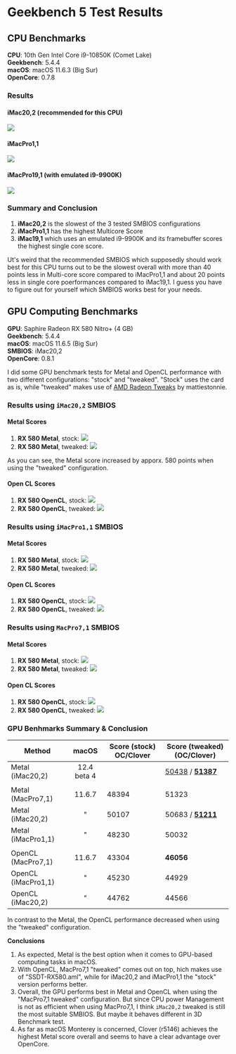 # Geekbench 5 Test Results
## CPU Benchmarks
**CPU**: 10th Gen Intel Core i9-10850K (Comet Lake)</br>
**Geekbench**: 5.4.4</br>
**macOS**: macOS 11.6.3 (Big Sur)</br>
**OpenCore**: 0.7.8

### Results
#### iMac20,2 (recommended for this CPU)
![](https://raw.githubusercontent.com/5T33Z0/Gigabyte-Z490-Vision-G-Hackintosh-OpenCore/main/Benchmarks/iMac20%2C2.png)

#### iMacPro1,1
![](https://raw.githubusercontent.com/5T33Z0/Gigabyte-Z490-Vision-G-Hackintosh-OpenCore/main/Benchmarks/iMacPro1%2C1.png)

#### iMacPro19,1 (with emulated i9-9900K)
![](https://raw.githubusercontent.com/5T33Z0/Gigabyte-Z490-Vision-G-Hackintosh-OpenCore/main/Benchmarks/iMac19%2C1_with_emuated_i9-9900K.png)

### Summary and Conclusion
1. **iMac20,2** is the slowest of the 3 tested SMBIOS configurations
2. **iMacPro1,1** has the highest Multicore Score
3. **iMac19,1** which uses an emulated i9-9900K and its framebuffer scores the highest single core score.

Ut's weird that the recommended SMBIOS which supposedly should work best for this CPU turns out to be the slowest overall with more than 40 points less in Multi-core score compared to iMacPro1,1 and about 20 points less in single core poerformances compared to iMac19,1. I guess you have to figure out for yourself which SMBIOS works best for your needs.

## GPU Computing Benchmarks
**GPU**: Saphire Radeon RX 580 Nitro+ (4 GB)</br>
**Geekbench**: 5.4.4</br>
**macOS**: macOS 11.6.5 (Big Sur)</br>
**SMBIOS**: iMac20,2</br>
**OpenCore**: 0.8.1

I did some GPU benchmark tests for Metal and OpenCL performance with two different configurations: "stock" and "tweaked". "Stock" uses the card as is, while "tweaked" makes use of [AMD Radeon Tweaks](https://www.tonymacx86.com/threads/amd-radeon-performance-enhanced-ssdt.296555/) by mattiestonnie.

### Results using `iMac20,2` SMBIOS
#### Metal Scores
1. **RX 580 Metal**, stock:
	![](https://raw.githubusercontent.com/5T33Z0/Gigabyte-Z490-Vision-G-Hackintosh-OpenCore/main/Benchmarks/RX580_Metal_notweaks.png)
2. **RX 580 Metal**, tweaked:
	![](https://raw.githubusercontent.com/5T33Z0/Gigabyte-Z490-Vision-G-Hackintosh-OpenCore/main/Benchmarks/RX580_Metal_Tweaks.png)

As you can see, the Metal score increased by apporx. 580 points when using the "tweaked" configuration.

#### Open CL Scores
1. **RX 580 OpenCL**, stock:
	![](https://raw.githubusercontent.com/5T33Z0/Gigabyte-Z490-Vision-G-Hackintosh-OpenCore/main/Benchmarks/RX580_OpenCL_notweaks.png)
2. **RX 580 OpenCL**, tweaked:
	![](https://raw.githubusercontent.com/5T33Z0/Gigabyte-Z490-Vision-G-Hackintosh-OpenCore/main/Benchmarks/RX580_OpenCL_Tweaks.png)

### Results using `iMacPro1,1` SMBIOS

#### Metal Scores
1. **RX 580 Metal**, stock:
![](https://raw.githubusercontent.com/5T33Z0/Gigabyte-Z490-Vision-G-Hackintosh-OpenCore/main/Benchmarks/iMacPro1%2C1_Metal_stock.png)
2. **RX 580 Metal**, tweaked:
![](https://raw.githubusercontent.com/5T33Z0/Gigabyte-Z490-Vision-G-Hackintosh-OpenCore/main/Benchmarks/iMacPro1%2C1_Metal_tweaked.png)

#### Open CL Scores
1. **RX 580 OpenCL**, stock:
![](https://raw.githubusercontent.com/5T33Z0/Gigabyte-Z490-Vision-G-Hackintosh-OpenCore/main/Benchmarks/iMacPro1%2C1_OpenCL_stock.png)
2. **RX 580 OpenCL**, tweaked:
![](https://raw.githubusercontent.com/5T33Z0/Gigabyte-Z490-Vision-G-Hackintosh-OpenCore/main/Benchmarks/iMacPro1%2C1_OpenCL_tweaked.png)

### Results using `MacPro7,1` SMBIOS
#### Metal Scores
1. **RX 580 Metal**, stock:
![](https://raw.githubusercontent.com/5T33Z0/Gigabyte-Z490-Vision-G-Hackintosh-OpenCore/main/Benchmarks/MacPro7%2C1_Metal_stock.png)
2. **RX 580 Metal**, tweaked:
![](https://raw.githubusercontent.com/5T33Z0/Gigabyte-Z490-Vision-G-Hackintosh-OpenCore/main/Benchmarks/MacPro7%2C1_Metal_Tweaked.png)

#### Open CL Scores
1. **RX 580 OpenCL**, stock:
![](https://raw.githubusercontent.com/5T33Z0/Gigabyte-Z490-Vision-G-Hackintosh-OpenCore/main/Benchmarks/MacPro7%2C1_OpenCL_stock.png)
2. **RX 580 OpenCL**, tweaked:
![](https://raw.githubusercontent.com/5T33Z0/Gigabyte-Z490-Vision-G-Hackintosh-OpenCore/main/Benchmarks/MacPro7%2C1_OpenCL_Tweaked.png)

### GPU Benhmarks Summary & Conclusion

Method             |macOS      |  Score (stock) OC/Clover | Score (tweaked) (OC/Clover)
-------------------|:---------:|--------------------------|----------------------------
Metal (iMac20,2)   |12.4 beta 4|                          | [50438](https://raw.githubusercontent.com/5T33Z0/Gigabyte-Z490-Vision-G-Hackintosh-OpenCore/main/Benchmarks/macOS12.4_Metal_Tweaked_OpenCore.png) / **[51387](https://raw.githubusercontent.com/5T33Z0/Gigabyte-Z490-Vision-G-Hackintosh-OpenCore/main/Benchmarks/macOS12.4_Metal_Tweaked_Clover.png)**
||
Metal (MacPro7,1)  |11.6.7     | 48394                    | 51323
Metal (iMac20,2)   |"          | 50107                    | 50683 / **[51211](https://raw.githubusercontent.com/5T33Z0/Gigabyte-Z490-Vision-G-Hackintosh-OpenCore/main/Benchmarks/iMac20.2_Metal_Tweaked_Clover.png)**
Metal (iMacPro1,1) |"          | 48230                    | 50032
||
OpenCL (MacPro7,1) |11.6.7     | 43304                    | **46056**
OpenCL (iMacPro1,1)|"          | 45230                    | 44929
OpenCL (iMac20,2)  |"          | 44762                    | 44566

In contrast to the Metal, the OpenCL performance decreased when using the "tweaked" configuration.

**Conclusions**
1. As expected, Metal is the best option when it comes to GPU-based computing tasks in macOS. 
2. With OpenCL, MacPro7,1 "tweaked" comes out on top, hich makes use of "SSDT-RX580.aml", while for iMac20,2 and iMacPro1,1 the "stock" version performs better.
3. Overall, the GPU performs best in Metal and OpenCL when using the "MacPro7,1 tweaked" configuration. But since CPU power Management is not as efficient when using MacPro7,1, I think `iMac20,2` tweaked is still the most suitable SMBIOS. But maybe it behaves different in 3D Benchmark test.
4. As far as macOS Monterey is concerned, Clover (r5146) achieves the highest Metal score overall and seems to have a clear advantage over OpenCore.
